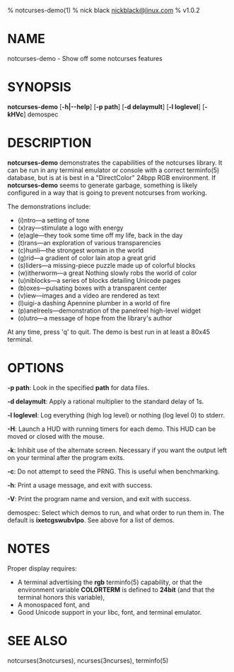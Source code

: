 % notcurses-demo(1)
% nick black <nickblack@linux.com>
% v1.0.2

# NAME

notcurses-demo - Show off some notcurses features

# SYNOPSIS

**notcurses-demo** [**-h|--help**] [**-p path**] [**-d delaymult**] [**-l loglevel**] [**-kHVc**] demospec

# DESCRIPTION

**notcurses-demo** demonstrates the capabilities of the notcurses library. It
can be run in any terminal emulator or console with a correct terminfo(5)
database, but is at is best in a "DirectColor" 24bpp RGB environment. If
**notcurses-demo** seems to generate garbage, something is likely configured in
a way that is going to prevent notcurses from working.

The demonstrations include:

* (i)ntro—a setting of tone
* (x)ray—stimulate a logo with energy
* (e)agle—they took some time off my life, back in the day
* (t)rans—an exploration of various transparencies
* (c)hunli—the strongest woman in the world
* (g)rid—a gradient of color lain atop a great grid
* (s)liders—a missing-piece puzzle made up of colorful blocks
* (w)itherworm—a great Nothing slowly robs the world of color
* (u)niblocks—a series of blocks detailing Unicode pages
* (b)oxes—pulsating boxes with a transparent center
* (v)iew—images and a video are rendered as text
* (l)uigi-a dashing Apennine plumber in a world of fire
* (p)anelreels—demonstration of the panelreel high-level widget
* (o)utro—a message of hope from the library's author

At any time, press 'q' to quit. The demo is best run in at least a 80x45 terminal.

# OPTIONS

**-p path**: Look in the specified **path** for data files.

**-d delaymult**: Apply a rational multiplier to the standard delay of 1s.

**-l loglevel**: Log everything (high log level) or nothing (log level 0) to stderr.

**-H**: Launch a HUD with running timers for each demo. This HUD can be moved or closed with the mouse.

**-k**: Inhibit use of the alternate screen. Necessary if you want the output left on your terminal after the program exits.

**-c**: Do not attempt to seed the PRNG. This is useful when benchmarking.

**-h**: Print a usage message, and exit with success.

**-V**: Print the program name and version, and exit with success.

demospec: Select which demos to run, and what order to run them in. The default is **ixetcgswubvlpo**. See above for a list of demos.

# NOTES
Proper display requires:

* A terminal advertising the **rgb** terminfo(5) capability, or that the environment variable **COLORTERM** is defined to **24bit** (and that the terminal honors this variable),
* A monospaced font, and
* Good Unicode support in your libc, font, and terminal emulator.

# SEE ALSO
notcurses(3notcurses), ncurses(3ncurses), terminfo(5)
